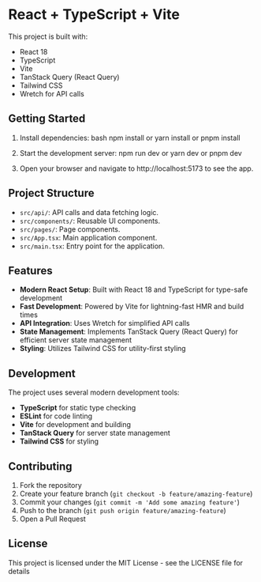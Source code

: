 # React + TypeScript + Vite

This project is built with:

- React 18
- TypeScript
- Vite
- TanStack Query (React Query)
- Tailwind CSS
- Wretch for API calls

## Getting Started

1. Install dependencies:
   bash
   npm install
   or
   yarn install
   or
   pnpm install

2. Start the development server:
   npm run dev
   or
   yarn dev
   or
   pnpm dev

3. Open your browser and navigate to http://localhost:5173 to see the app.

## Project Structure

- `src/api/`: API calls and data fetching logic.
- `src/components/`: Reusable UI components.
- `src/pages/`: Page components.
- `src/App.tsx`: Main application component.
- `src/main.tsx`: Entry point for the application.

## Features

- **Modern React Setup**: Built with React 18 and TypeScript for type-safe development
- **Fast Development**: Powered by Vite for lightning-fast HMR and build times
- **API Integration**: Uses Wretch for simplified API calls
- **State Management**: Implements TanStack Query (React Query) for efficient server state management
- **Styling**: Utilizes Tailwind CSS for utility-first styling

## Development

The project uses several modern development tools:

- **TypeScript** for static type checking
- **ESLint** for code linting
- **Vite** for development and building
- **TanStack Query** for server state management
- **Tailwind CSS** for styling

## Contributing

1. Fork the repository
2. Create your feature branch (`git checkout -b feature/amazing-feature`)
3. Commit your changes (`git commit -m 'Add some amazing feature'`)
4. Push to the branch (`git push origin feature/amazing-feature`)
5. Open a Pull Request

## License

This project is licensed under the MIT License - see the LICENSE file for details
